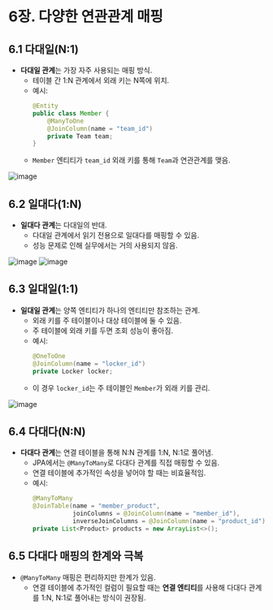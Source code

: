 # 6장. 다양한 연관관계 매핑

## 6.1 다대일(N:1)
- **다대일 관계**는 가장 자주 사용되는 매핑 방식.
  - 테이블 간 1:N 관계에서 외래 키는 N쪽에 위치.
  - 예시:
    ```java
    @Entity
    public class Member {
        @ManyToOne
        @JoinColumn(name = "team_id")
        private Team team;
    }
    ```
  - `Member` 엔티티가 `team_id` 외래 키를 통해 `Team`과 연관관계를 맺음.
  
![image](https://github.com/user-attachments/assets/6e840bd5-f7c4-47bb-b046-d5e1d7d3818c)

## 6.2 일대다(1:N)
- **일대다 관계**는 다대일의 반대.
  - 다대일 관계에서 읽기 전용으로 일대다를 매핑할 수 있음.
  - 성능 문제로 인해 실무에서는 거의 사용되지 않음.

![image](https://github.com/user-attachments/assets/4bfe5067-a95d-40e5-b8f5-ce8a79eb44a2)
![image](https://github.com/user-attachments/assets/10d5fbb6-6572-4101-be82-4d0655b28ec4)

## 6.3 일대일(1:1)
- **일대일 관계**는 양쪽 엔티티가 하나의 엔티티만 참조하는 관계.
  - 외래 키를 주 테이블이나 대상 테이블에 둘 수 있음.
  - 주 테이블에 외래 키를 두면 조회 성능이 좋아짐.
  - 예시:
    ```java
    @OneToOne
    @JoinColumn(name = "locker_id")
    private Locker locker;
    ```
  - 이 경우 `locker_id`는 주 테이블인 `Member`가 외래 키를 관리.
    
![image](https://github.com/user-attachments/assets/6250df55-9067-4e4b-a6da-81d9bea29d9a)

## 6.4 다대다(N:N)
- **다대다 관계**는 연결 테이블을 통해 N:N 관계를 1:N, N:1로 풀어냄.
  - JPA에서는 `@ManyToMany`로 다대다 관계를 직접 매핑할 수 있음.
  - 연결 테이블에 추가적인 속성을 넣어야 할 때는 비효율적임.
  - 예시:
    ```java
    @ManyToMany
    @JoinTable(name = "member_product",
               joinColumns = @JoinColumn(name = "member_id"),
               inverseJoinColumns = @JoinColumn(name = "product_id"))
    private List<Product> products = new ArrayList<>();
    ```

## 6.5 다대다 매핑의 한계와 극복
- `@ManyToMany` 매핑은 편리하지만 한계가 있음.
  - 연결 테이블에 추가적인 컬럼이 필요할 때는 **연결 엔티티**를 사용해 다대다 관계를 1:N, N:1로 풀어내는 방식이 권장됨.
